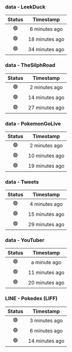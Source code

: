 ### data - LeekDuck
| Status | Timestamp |
|:------:|:---------:|
| 🟢 | 6 minutes ago |
| 🟢 | 18 minutes ago |
| 🟢 | 34 minutes ago |

### data - TheSilphRoad
| Status | Timestamp |
|:------:|:---------:|
| 🟢 | 2 minutes ago |
| 🟢 | 14 minutes ago |
| 🟢 | 27 minutes ago |

### data - PokemonGoLive
| Status | Timestamp |
|:------:|:---------:|
| 🟢 | 2 minutes ago |
| 🟢 | 10 minutes ago |
| 🟢 | 19 minutes ago |

### data - Tweets
| Status | Timestamp |
|:------:|:---------:|
| 🟢 | 4 minutes ago |
| 🟢 | 15 minutes ago |
| 🟢 | 29 minutes ago |

### data - YouTuber
| Status | Timestamp |
|:------:|:---------:|
| 🟢 | a minute ago |
| 🟢 | 11 minutes ago |
| 🟢 | 20 minutes ago |

### LINE - Pokedex (LIFF)
| Status | Timestamp |
|:------:|:---------:|
| 🟢 | 3 minutes ago |
| 🟢 | 6 minutes ago |
| 🟢 | 14 minutes ago |

